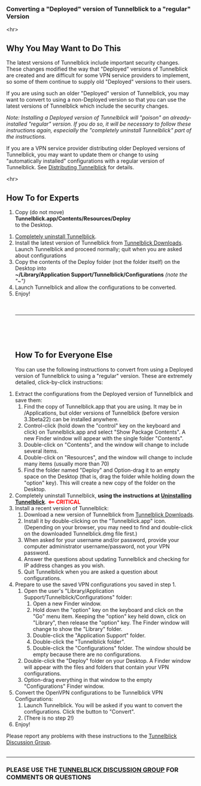 <h3>Converting a "Deployed" version of Tunnelblick to a "regular" Version</h3>





&lt;hr&gt;


## Why You May Want to Do This ##

The latest versions of Tunnelblick include important security changes. These changes modified the way that "Deployed" versions of Tunnelblick are created and are difficult for some VPN service providers to implement, so some of them continue to supply old "Deployed" versions to their users.

If you are using such an older "Deployed" version of Tunnelblick, you may want to convert to using a non-Deployed version so that you can use the latest versions of Tunnelblick which include the security changes.

_Note: Installing a Deployed version of Tunnelblick will "poison" an already-installed "regular" version. If you do so, it will be necessary to follow these instructions again, especially the "completely uninstall Tunnelblick" part of the instructions._

If you are a VPN service provider distributing older Deployed versions of Tunnelblick, you may want to update them or change to using "automatically installed" configurations with a regular version of Tunnelblick. See [Distributing Tunnelblick](cDistribute.md) for details.



&lt;hr&gt;


## How To for Experts ##
  1. Copy (do not move)<br><b>Tunnelblick.app/Contents/Resources/Deploy</b><br>to the Desktop.<br>
<ol><li><a href='cInstall#Uninstalling_Tunnelblick.md'>Completely uninstall Tunnelblick</a>.<br>
</li><li>Install the latest version of Tunnelblick from <a href='DownloadsEntry.md'>Tunnelblick Downloads</a>. Launch Tunnelblick and proceed normally; quit when you are asked about configurations<br>
</li><li>Copy the contents of the Deploy folder (not the folder itself) on the Desktop into<br> <b>~/Library/Application Support/Tunnelblick/Configurations</b> <i>(note the "~")</i>
</li><li>Launch Tunnelblick and allow the configurations to be converted.<br>
</li><li>Enjoy!<br>
<br>
<br>
<hr><br>
<br>
<br>
<h2>How To for Everyone Else</h2>
You can use the following instructions to convert from using a Deployed version of Tunnelblick to using a "regular" version. These are extremely detailed, click-by-click instructions:</li></ol>

<ol><li>Extract the configurations from the Deployed version of Tunnelblick and save them:<br>
<ol><li>Find the copy of Tunnelblick.app that you are using. It may be in /Applications, but older versions of Tunnelblick (before version 3.3beta22) can be installed anywhere.<br>
</li><li>Control-click (hold down the "control" key on the keyboard and click) on Tunnelblick.app and select "Show Package Contents". A new Finder window will appear with the single folder "Contents".<br>
</li><li>Double-click on "Contents", and the window will change to include several items.<br>
</li><li>Double-click on "Resources", and the window will change to include many items (usually more than 70)<br>
</li><li>Find the folder named "Deploy" and Option-drag it to an empty space on the Desktop (that is, drag the folder while holding down the "option" key). This will create a new copy of the folder on the Desktop.<br>
</li></ol></li><li>Completely uninstall Tunnelblick, <b>using the instructions at <a href='cInstall#Uninstalling_Tunnelblick.md'>Uninstalling Tunnelblick</a></b>. <font color='red'><b><== CRITICAL</b></font>
</li><li>Install a recent version of Tunnelblick:<br>
<ol><li>Download a new version of Tunnelblick from <a href='DownloadsEntry.md'>Tunnelblick Downloads</a>.<br>
</li><li>Install it by double-clicking on the "Tunnelblick.app" icon. (Depending on your browser, you may need to find and double-click on the downloaded Tunnelblick.dmg file first.)<br>
</li><li>When asked for your username and/or password, provide your computer administrator username/password, not your VPN password.<br>
</li><li>Answer the questions about updating Tunnelblick and checking for IP address changes as you wish.<br>
</li><li>Quit Tunnelblick when you are asked a question about configurations.<br>
</li></ol></li><li>Prepare to use the saved VPN configurations you saved in step 1.<br>
<ol><li>Open the user's "Library/Application Support/Tunnelblick/Configurations" folder:<br>
<ol><li>Open a new Finder window.<br>
</li><li>Hold down the "option" key on the keyboard and click on the "Go" menu item. Keeping the "option" key held down, click on "Library", then release the "option" key. The Finder window will change to show the "Library" folder.<br>
</li><li>Double-click the "Application Support" folder.<br>
</li><li>Double-click the "Tunnelblick folder".<br>
</li><li>Double-click the "Configurations" folder. The window should be empty because there are no configurations.<br>
</li></ol></li><li>Double-click the "Deploy" folder on your Desktop. A Finder window will appear with the files and folders that contain your VPN configurations.<br>
</li><li>Option-drag everything in that window to the empty "Configurations" Finder window.<br>
</li></ol></li><li>Convert the OpenVPN configurations to be Tunnelblick VPN Configurations:<br>
<ol><li>Launch Tunnelblick. You will be asked if you want to convert the configurations. Click the button to "Convert".<br>
</li><li>(There is no step 2!)<br>
</li></ol></li><li>Enjoy!</li></ol>

Please report any problems with these instructions to the <a href='https://groups.google.com/forum/#!forum/tunnelblick-discuss'>Tunnelblick Discussion Group</a>.<br>
<br>
<hr />

<h3>PLEASE USE THE <a href='https://groups.google.com/forum/#!forum/tunnelblick-discuss'>TUNNELBLICK DISCUSSION GROUP</a> FOR COMMENTS OR QUESTIONS</h3>